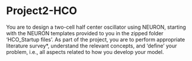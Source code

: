 # Project2-HCO

You are to design a two-cell half center oscillator using NEURON, starting with the NEURON templates provided to you in the zipped folder ‘HCO_Startup files’.  As part of the project, you are to perform appropriate literature survey*, understand the relevant concepts, and ‘define’ your problem, i.e., all aspects related to how you develop your model.
